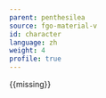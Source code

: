 ```yaml
---
parent: penthesilea
source: fgo-material-v
id: character
language: zh
weight: 4
profile: true
---
```


{{missing}}
